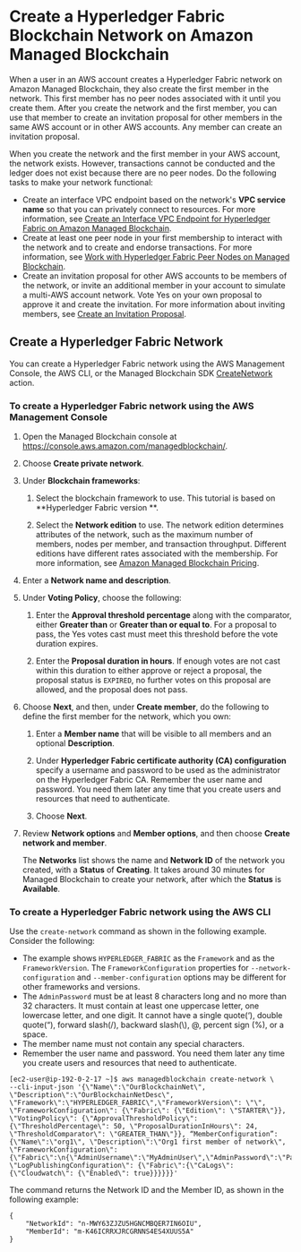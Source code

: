 # Create a Hyperledger Fabric Blockchain Network on Amazon Managed Blockchain<a name="create-network"></a>

When a user in an AWS account creates a Hyperledger Fabric network on Amazon Managed Blockchain, they also create the first member in the network\. This first member has no peer nodes associated with it until you create them\. After you create the network and the first member, you can use that member to create an invitation proposal for other members in the same AWS account or in other AWS accounts\. Any member can create an invitation proposal\.

When you create the network and the first member in your AWS account, the network exists\. However, transactions cannot be conducted and the ledger does not exist because there are no peer nodes\. Do the following tasks to make your network functional:
+ Create an interface VPC endpoint based on the network's **VPC service name** so that you can privately connect to resources\. For more information, see [Create an Interface VPC Endpoint for Hyperledger Fabric on Amazon Managed Blockchain](managed-blockchain-endpoints.md)\.
+ Create at least one peer node in your first membership to interact with the network and to create and endorse transactions\. For more information, see [Work with Hyperledger Fabric Peer Nodes on Managed Blockchain](managed-blockchain-hyperledger-peer-nodes.md)\.
+ Create an invitation proposal for other AWS accounts to be members of the network, or invite an additional member in your account to simulate a multi\-AWS account network\. Vote Yes on your own proposal to approve it and create the invitation\. For more information about inviting members, see [Create an Invitation Proposal](managed-blockchain-proposals.md#managed-blockchain-propose-invitation)\.

## Create a Hyperledger Fabric Network<a name="create-network-procedure"></a>

You can create a Hyperledger Fabric network using the AWS Management Console, the AWS CLI, or the Managed Blockchain SDK [CreateNetwork](https://docs.aws.amazon.com/managed-blockchain/latest/APIReference/>CreateNetwork.html) action\.

### To create a Hyperledger Fabric network using the AWS Management Console<a name="w75aac11c11b5b1"></a>

1. Open the Managed Blockchain console at [https://console\.aws\.amazon\.com/managedblockchain/](https://console.aws.amazon.com/managedblockchain/)\.

1. Choose **Create private network**\.

1. Under **Blockchain frameworks**:

   1. Select the blockchain framework to use\. This tutorial is based on **Hyperledger Fabric version **\.

   1. Select the **Network edition** to use\. The network edition determines attributes of the network, such as the maximum number of members, nodes per member, and transaction throughput\. Different editions have different rates associated with the membership\. For more information, see [Amazon Managed Blockchain Pricing](https://aws.amazon.com/managed-blockchain/pricing)\.

1. Enter a **Network name and description**\.

1. Under **Voting Policy**, choose the following:

   1. Enter the **Approval threshold percentage** along with the comparator, either **Greater than** or **Greater than or equal to**\. For a proposal to pass, the Yes votes cast must meet this threshold before the vote duration expires\.

   1. Enter the **Proposal duration in hours**\. If enough votes are not cast within this duration to either approve or reject a proposal, the proposal status is `EXPIRED`, no further votes on this proposal are allowed, and the proposal does not pass\.

1. Choose **Next**, and then, under **Create member**, do the following to define the first member for the network, which you own:

   1. Enter a **Member name** that will be visible to all members and an optional **Description**\.

   1. Under **Hyperledger Fabric certificate authority \(CA\) configuration** specify a username and password to be used as the administrator on the Hyperledger Fabric CA\. Remember the user name and password\. You need them later any time that you create users and resources that need to authenticate\.

   1. Choose **Next**\.

1. Review **Network options** and **Member options**, and then choose **Create network and member**\.

   The **Networks** list shows the name and **Network ID** of the network you created, with a **Status** of **Creating**\. It takes around 30 minutes for Managed Blockchain to create your network, after which the **Status** is **Available**\.

### To create a Hyperledger Fabric network using the AWS CLI<a name="w75aac11c11b5b3"></a>

Use the `create-network` command as shown in the following example\. Consider the following:
+ The example shows `HYPERLEDGER_FABRIC` as the `Framework` and as the `FrameworkVersion`\. The `FrameworkConfiguration` properties for `--network-configuration` and `--member-configuration` options may be different for other frameworks and versions\.
+ The `AdminPassword` must be at least 8 characters long and no more than 32 characters\. It must contain at least one uppercase letter, one lowercase letter, and one digit\. It cannot have a single quote\(‘\), double quote\(“\), forward slash\(/\), backward slash\(\\\), @, percent sign \(%\), or a space\.
+ The member name must not contain any special characters\.
+ Remember the user name and password\. You need them later any time you create users and resources that need to authenticate\.

```
[ec2-user@ip-192-0-2-17 ~]$ aws managedblockchain create-network \
--cli-input-json '{\"Name\":\"OurBlockchainNet\", \"Description\":\"OurBlockchainNetDesc\", \"Framework\":\"HYPERLEDGER_FABRIC\",\"FrameworkVersion\": \"\", \"FrameworkConfiguration\": {\"Fabric\": {\"Edition\": \"STARTER\"}}, \"VotingPolicy\": {\"ApprovalThresholdPolicy\": {\"ThresholdPercentage\": 50, \"ProposalDurationInHours\": 24, \"ThresholdComparator\": \"GREATER_THAN\"}}, “MemberConfiguration”: {\"Name\":\"org1\", \"Description\":\"Org1 first member of network\", \"FrameworkConfiguration\":{\"Fabric\":\n{\"AdminUsername\":\"MyAdminUser\",\"AdminPassword\":\"Password123\"}}, \"LogPublishingConfiguration\": {\"Fabric\":{\"CaLogs\":{\"Cloudwatch\": {\"Enabled\": true}}}}}}'
```

The command returns the Network ID and the Member ID, as shown in the following example:

```
{
    "NetworkId": "n-MWY63ZJZU5HGNCMBQER7IN6OIU",
    "MemberId": "m-K46ICRRXJRCGRNNS4ES4XUUS5A"
}
```